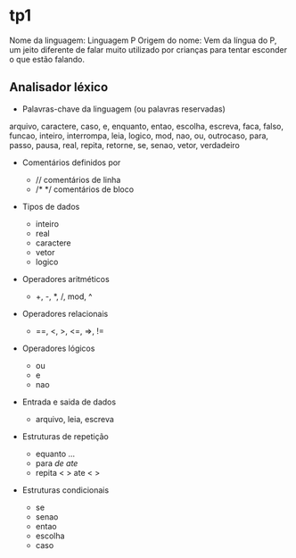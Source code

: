 # tp1

Nome da linguagem: Linguagem P
Origem do nome: Vem da língua do P, um jeito diferente de falar muito utilizado por crianças para tentar esconder o que estão falando.

## Analisador léxico

- Palavras-chave da linguagem (ou palavras reservadas)

arquivo, caractere, caso, e, enquanto, entao, escolha, escreva, faca, falso, funcao, inteiro, interrompa, leia, logico, mod, nao, ou, outrocaso, para, passo, pausa, real, repita, retorne, se, senao, vetor, verdadeiro

- Comentários definidos por 
  - // comentários de linha
  - /* */ comentários de bloco

- Tipos de dados
  - inteiro
  - real
  - caractere
  - vetor
  - logico

- Operadores aritméticos
  - +, -, *, /, mod, ^

- Operadores relacionais
  - ==, <, >, <=, =>, !=

- Operadores lógicos
  - ou
  - e
  - nao

- Entrada e saida de dados
  - arquivo, leia, escreva

- Estruturas de repetição
  - equanto ...
  - para <var> de <val> ate <val>
  - repita < > ate < >

- Estruturas condicionais
  - se
  - senao
  - entao
  - escolha
  - caso